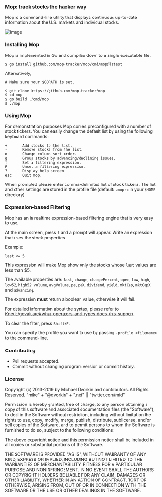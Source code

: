 ### Mop: track stocks the hacker way ###
Mop is a command-line utility that displays continuous up-to-date information about the U.S. markets and individual stocks.

![image](https://user-images.githubusercontent.com/12674437/144474220-5f35f893-6860-4ba5-9c3a-58b80df16255.png)

### Installing Mop ###
Mop is implemented in Go and compiles down to a single executable file.

    $ go install github.com/mop-tracker/mop/cmd/mop@latest

Alternatively,

    # Make sure your $GOPATH is set.
    
    $ git clone https://github.com/mop-tracker/mop
    $ cd mop
    $ go build ./cmd/mop
    $ ./mop

### Using Mop ###
For demonstration purposes Mop comes preconfigured with a number of stock tickers. You can easily change the default list by using the following keyboard commands:

    +       Add stocks to the list.
    -       Remove stocks from the list.
    o       Change column sort order.
    g       Group stocks by advancing/declining issues.
    f       Set a filtering expression.
    F       Unset a filtering expression.
    ?       Display help screen.
    esc     Quit mop.

When prompted please enter comma-delimited list of stock tickers. The list and other settings are stored in the profile file (default: ``.moprc`` in your ``$HOME`` directory)

### Expression-based Filtering
Mop has an in realtime expression-based filtering engine that is very easy to use.

At the main screen, press `f` and a prompt will appear. Write an expression that uses the stock properties.

Example:

```last <= 5```

This expression will make Mop show only the stocks whose `last` values are less than $5.

The available properties are: `last`, `change`, `changePercent`, `open`, `low`, `high`, `low52`, `high52`, `volume`, `avgVolume`, `pe`, `peX`, `dividend`, `yield`, `mktCap`, `mktCapX` and `advancing`.

The expression **must** return a boolean value, otherwise it will fail.

For detailed information about the syntax, please refer to [Knetic/govaluate#what-operators-and-types-does-this-support](https://github.com/Knetic/govaluate#what-operators-and-types-does-this-support).

To clear the filter, press `Shift+F`.

You can specify the profile you want to use by passing ``-profile <filename>`` to the command-line.

### Contributing ###
* Pull requests accepted.
* Commit without changing program version or commit history.

### License ###
Copyright (c) 2013-2019 by Michael Dvorkin and contributors. All Rights Reserved.
"mike" + "@dvorkin" + ".net" || "twitter.com/mid"

Permission is hereby granted, free of charge, to any person obtaining a copy of this software and associated documentation files (the "Software"), to deal in the Software without restriction, including without limitation the rights to use, copy, modify, merge, publish, distribute, sublicense, and/or sell copies of the Software, and to permit persons to whom the Software is furnished to do so, subject to the following conditions:

The above copyright notice and this permission notice shall be included in all copies or substantial portions of the Software.

THE SOFTWARE IS PROVIDED "AS IS", WITHOUT WARRANTY OF ANY KIND, EXPRESS OR IMPLIED, INCLUDING BUT NOT LIMITED TO THE WARRANTIES OF MERCHANTABILITY, FITNESS FOR A PARTICULAR PURPOSE AND NONINFRINGEMENT. IN NO EVENT SHALL THE AUTHORS OR COPYRIGHT HOLDERS BE LIABLE FOR ANY CLAIM, DAMAGES OR OTHER LIABILITY, WHETHER IN AN ACTION OF CONTRACT, TORT OR OTHERWISE, ARISING FROM, OUT OF OR IN CONNECTION WITH THE SOFTWARE OR THE USE OR OTHER DEALINGS IN THE SOFTWARE.
